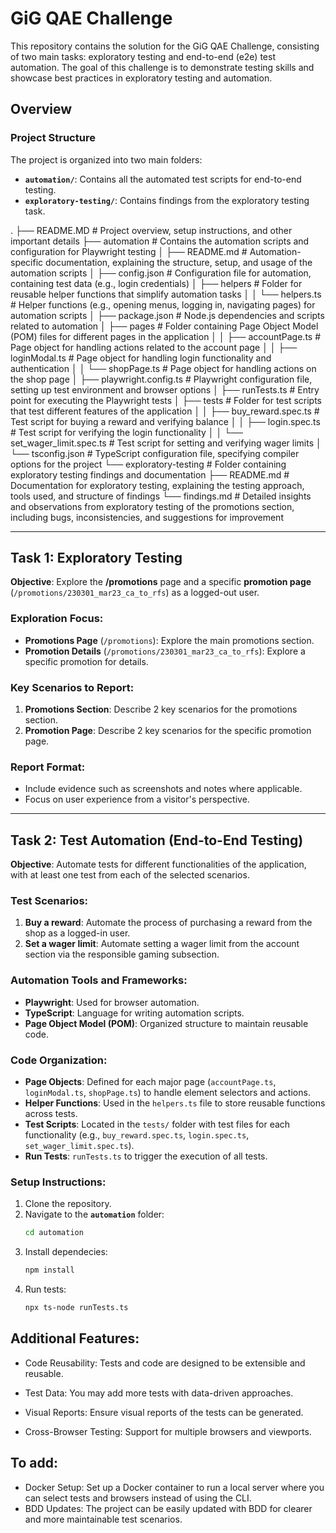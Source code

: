 # GiG QAE Challenge

This repository contains the solution for the GiG QAE Challenge, consisting of two main tasks: exploratory testing and end-to-end (e2e) test automation. The goal of this challenge is to demonstrate testing skills and showcase best practices in exploratory testing and automation.

## Overview

### Project Structure
The project is organized into two main folders: 
- **`automation/`**: Contains all the automated test scripts for end-to-end testing.
- **`exploratory-testing/`**: Contains findings from the exploratory testing task.

.
├── README.MD                         # Project overview, setup instructions, and other important details
├── automation                         # Contains the automation scripts and configuration for Playwright testing
│   ├── README.md                      # Automation-specific documentation, explaining the structure, setup, and usage of the automation scripts
│   ├── config.json                    # Configuration file for automation, containing test data (e.g., login credentials)
│   ├── helpers                        # Folder for reusable helper functions that simplify automation tasks
│   │   └── helpers.ts                 # Helper functions (e.g., opening menus, logging in, navigating pages) for automation scripts
│   ├── package.json                   # Node.js dependencies and scripts related to automation
│   ├── pages                          # Folder containing Page Object Model (POM) files for different pages in the application
│   │   ├── accountPage.ts             # Page object for handling actions related to the account page
│   │   ├── loginModal.ts              # Page object for handling login functionality and authentication
│   │   └── shopPage.ts                # Page object for handling actions on the shop page
│   ├── playwright.config.ts           # Playwright configuration file, setting up test environment and browser options
│   ├── runTests.ts                    # Entry point for executing the Playwright tests
│   ├── tests                          # Folder for test scripts that test different features of the application
│   │   ├── buy_reward.spec.ts         # Test script for buying a reward and verifying balance
│   │   ├── login.spec.ts              # Test script for verifying the login functionality
│   │   └── set_wager_limit.spec.ts    # Test script for setting and verifying wager limits
│   └── tsconfig.json                  # TypeScript configuration file, specifying compiler options for the project
└── exploratory-testing                # Folder containing exploratory testing findings and documentation
    ├── README.md                      # Documentation for exploratory testing, explaining the testing approach, tools used, and structure of findings
    └── findings.md                    # Detailed insights and observations from exploratory testing of the promotions section, including bugs, inconsistencies, and suggestions for improvement


---

## Task 1: Exploratory Testing

**Objective**: Explore the **/promotions** page and a specific **promotion page** (`/promotions/230301_mar23_ca_to_rfs`) as a logged-out user.

### Exploration Focus:
- **Promotions Page** (`/promotions`): Explore the main promotions section.
- **Promotion Details** (`/promotions/230301_mar23_ca_to_rfs`): Explore a specific promotion for details.

### Key Scenarios to Report:
1. **Promotions Section**: Describe 2 key scenarios for the promotions section.
2. **Promotion Page**: Describe 2 key scenarios for the specific promotion page.

### Report Format:
- Include evidence such as screenshots and notes where applicable.
- Focus on user experience from a visitor's perspective.

---

## Task 2: Test Automation (End-to-End Testing)

**Objective**: Automate tests for different functionalities of the application, with at least one test from each of the selected scenarios.

### Test Scenarios:
1. **Buy a reward**: Automate the process of purchasing a reward from the shop as a logged-in user.
2. **Set a wager limit**: Automate setting a wager limit from the account section via the responsible gaming subsection.

### Automation Tools and Frameworks:
- **Playwright**: Used for browser automation.
- **TypeScript**: Language for writing automation scripts.
- **Page Object Model (POM)**: Organized structure to maintain reusable code.

### Code Organization:
- **Page Objects**: Defined for each major page (`accountPage.ts`, `loginModal.ts`, `shopPage.ts`) to handle element selectors and actions.
- **Helper Functions**: Used in the `helpers.ts` file to store reusable functions across tests.
- **Test Scripts**: Located in the `tests/` folder with test files for each functionality (e.g., `buy_reward.spec.ts`, `login.spec.ts`, `set_wager_limit.spec.ts`).
- **Run Tests**: `runTests.ts` to trigger the execution of all tests.

### Setup Instructions:
1. Clone the repository.
2. Navigate to the **`automation`** folder:
   ```bash
   cd automation
   ```
2. Install dependecies:
   ```bash
   npm install 
   ```
3. Run tests:
   ```bash
   npx ts-node runTests.ts 
   ```

## Additional Features:

* Code Reusability: Tests and code are designed to be extensible and reusable.

* Test Data: You may add more tests with data-driven approaches.

* Visual Reports: Ensure visual reports of the tests can be generated.

* Cross-Browser Testing: Support for multiple browsers and viewports.

## To add:

* Docker Setup: Set up a Docker container to run a local server where you can select tests and browsers instead of using the CLI.
* BDD Updates: The project can be easily updated with BDD for clearer and more maintainable test scenarios.